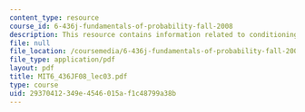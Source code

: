 ```yaml
---
content_type: resource
course_id: 6-436j-fundamentals-of-probability-fall-2008
description: This resource contains information related to conditioning and independence.
file: null
file_location: /coursemedia/6-436j-fundamentals-of-probability-fall-2008/29370412349e4546015af1c48799a38b_MIT6_436JF08_lec03.pdf
file_type: application/pdf
layout: pdf
title: MIT6_436JF08_lec03.pdf
type: course
uid: 29370412-349e-4546-015a-f1c48799a38b
---
```

